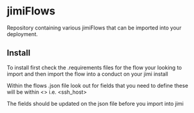 # jimiFlows

Repository containing various jimiFlows that can be imported into your deployment.

## Install

To install first check the .requirements files for the flow your looking to import and then import the flow into a conduct on your jimi install

Within the flows .json file look out for fields that you need to define these will be within <> i.e. <ssh_host> 

The fields should be updated on the json file before you import into jimi

